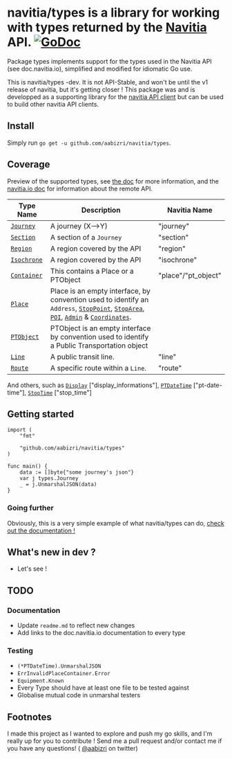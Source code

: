 # navitia/types is a library for working with types returned by the [Navitia](navitia.io) API. [![GoDoc](https://godoc.org/github.com/aabizri/navitia/types?status.svg)](https://godoc.org/github.com/aabizri/navitia/types)

Package types implements support for the types used in the Navitia API (see doc.navitia.io), simplified and modified for idiomatic Go use.

This is navitia/types -dev. It is not API-Stable, and won't be until the v1 release of navitia, but it's getting closer !
This package was and is developped as a supporting library for the [navitia API client](https://github.com/aabizri/navitia) but can be used to build other navitia API clients.

## Install

Simply run `go get -u github.com/aabizri/navitia/types`.

## Coverage

Preview of the supported types, see [the doc](https://godoc.org/github.com/aabizri/navitia-types) for more information, and the [navitia.io doc](http://doc.navitia.io) for information about the remote API.

|Type Name|Description|Navitia Name|
|---|---|---|
|[`Journey`](https://godoc.org/github.com/aabizri/navitia-types#Journey)|A journey (X-->Y)|"journey"|
|[`Section`](https://godoc.org/github.com/aabizri/navitia-types#Section)|A section of a `Journey`|"section"|
|[`Region`](https://godoc.org/github.com/aabizri/navitia-types#Region)|A region covered by the API|"region"|
|[`Isochrone`](https://godoc.org/github.com/aabizri/navitia-types#Region)|A region covered by the API|"isochrone"|
|[`Container`](https://godoc.org/github.com/aabizri/navitia-types#Container)|This contains a Place or a PTObject|"place"/"pt_object"|
|[`Place`](https://godoc.org/github.com/aabizri/navitia-types#Place)|Place is an empty interface, by convention used to identify an `Address`, [`StopPoint`](https://godoc.org/github.com/aabizri/navitia-types#StopPoint), [`StopArea`](https://godoc.org/github.com/aabizri/navitia-types#StopArea), [`POI`](https://godoc.org/github.com/aabizri/navitia-types#POI), [`Admin`](https://godoc.org/github.com/aabizri/navitia-types#Admin) & [`Coordinates`](https://godoc.org/github.com/aabizri/navitia-types#Coordinates).|
|[`PTObject`](https://godoc.org/github.com/aabizri/navitia-types#Place)|PTObject is an empty interface by convention used to identify a Public Transportation object|
|[`Line`](https://godoc.org/github.com/aabizri/navitia-types#Line)|A public transit line.|"line"|
|[`Route`](https://godoc.org/github.com/aabizri/navitia-types#Route)|A specific route within a `Line`.|"route"|

And others, such as [`Display`](https://godoc.org/github.com/aabizri/navitia-types#Display) ["display_informations"], [`PTDateTime`](https://godoc.org/github.com/aabizri/navitia-types#PTDateTime) ["pt-date-time"], [`StopTime`](https://godoc.org/github.com/aabizri/navitia-types#StopTime) ["stop_time"]

## Getting started

```golang
import (
	"fmt"

	"github.com/aabizri/navitia/types"
)

func main() {
	data := []byte{"some journey's json"}
	var j types.Journey
	_ = j.UnmarshalJSON(data)
}
```

### Going further

Obviously, this is a very simple example of what navitia/types can do, [check out the documentation !](https://godoc.org/github.com/aabizri/navitia/types)

## What's new in dev ?

- Let's see !

## TODO

### Documentation

- Update `readme.md` to reflect new changes
- Add links to the doc.navitia.io documentation to every type

### Testing

- `(*PTDateTime).UnmarshalJSON`
- `ErrInvalidPlaceContainer.Error`
- `Equipment.Known`
- Every Type should have at least one file to be tested against
- Globalise mutual code in unmarshal testers

## Footnotes

I made this project as I wanted to explore and push my go skills, and I'm really up for you to contribute ! Send me a pull request and/or contact me if you have any questions! ( [@aabizri](https://twitter.com/aabizri) on twitter)

